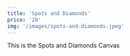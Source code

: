 ```yaml
---
title: 'Spots and Diamonds'
price: '20'
img: '/images/spots-and-diamonds.jpeg'
---
```


This is the Spots and Diamonds Canvas